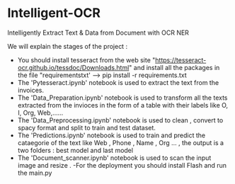 # Intelligent-OCR
Intelligently Extract Text &amp; Data from Document with OCR NER

We will explain the stages of the project :

- You should install tesseract from the web site "https://tesseract-ocr.github.io/tessdoc/Downloads.html" and install all the packages in the file "requirementstxt' -->  pip install -r requirements.txt
-  The 'Pytesseract.ipynb' notebook is  used to extract the text from the invoices.
- The 'Data_Preparation.ipynb'  notebook is used to transform all the texts extracted from the invioces in the form of a table with their labels like O, I, Org, Web,......
- The 'Data_Preprocessing.ipynb' notebook is used to clean , convert to spacy format and split to train and test dataset.
- The 'Predictions.ipynb' notebook is used to train and  predict the cataegorie of the text like Web , Phone , Name , Org ... , the output is a two folders : best model  and last model
- The 'Document_scanner.ipynb' notebook is used to scan the input image and resize .
-For the deployment you should install Flash and run the main.py 
